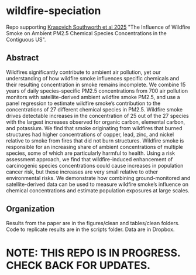 # wildfire-speciation
Repo supporting [Krasovich Southworth et al 2025](https://pubs.acs.org/doi/full/10.1021/acs.est.4c09011) "The Influence of Wildfire Smoke on Ambient PM2.5 Chemical Species Concentrations in the Contiguous US".

## Abstract 
Wildfires significantly contribute to ambient air pollution, yet our understanding of how wildfire smoke influences specific chemicals and their resulting concentration in smoke remains incomplete. We combine 15 years of daily species-specific PM2.5 concentrations from 700 air pollution monitors with satellite-derived ambient wildfire smoke PM2.5, and use a panel regression to estimate wildfire smoke’s contribution to the concentrations of 27 different chemical species in PM2.5. Wildfire smoke drives detectable increases in the concentration of 25 out of the 27 species with the largest increases observed for organic carbon, elemental carbon, and potassium. We find that smoke originating from wildfires that burned structures had higher concentrations of copper, lead, zinc, and nickel relative to smoke from fires that did not burn structures. Wildfire smoke is responsible for an increasing share of ambient concentrations of multiple species, some of which are particularly harmful to health. Using a risk assessment approach, we find that wildfire-induced enhancement of carcinogenic species concentrations could cause increases in population cancer risk, but these increases are very small relative to other environmental risks. We demonstrate how combining ground-monitored and satellite-derived data can be used to measure wildfire smoke’s influence on chemical concentrations and estimate population exposures at large scales.

## Organization
Results from the paper are in the figures/clean and tables/clean folders. Code to replicate results are in the scripts folder. Data are in Dropbox.

# NOTE: THIS REPO IS IN PROGRESS. CHECK BACK FOR UPDATES.
